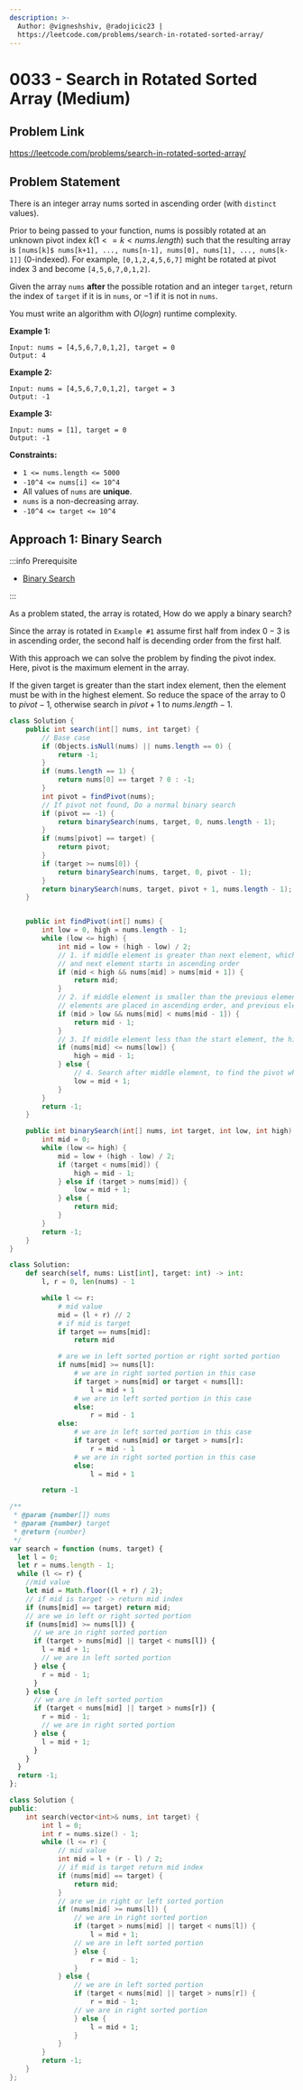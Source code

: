 ```yaml
---
description: >-
  Author: @vigneshshiv, @radojicic23 |
  https://leetcode.com/problems/search-in-rotated-sorted-array/
---
```


# 0033 - Search in Rotated Sorted Array (Medium)

## Problem Link

https://leetcode.com/problems/search-in-rotated-sorted-array/

## Problem Statement

There is an integer array nums sorted in ascending order (with `distinct` values).

Prior to being passed to your function, nums is possibly rotated at an unknown pivot index $k (1 <= k < nums.length)$ such that the resulting array is `[nums[k]$ nums[k+1], ..., nums[n-1], nums[0], nums[1], ..., nums[k-1]]` (0-indexed). For example, `[0,1,2,4,5,6,7]` might be rotated at pivot index $3$ and become `[4,5,6,7,0,1,2]`.

Given the array `nums` **after** the possible rotation and an integer `target`, return the index of `target` if it is in `nums`, or $-1$ if it is not in `nums`.

You must write an algorithm with $O(log n)$ runtime complexity.

**Example 1:**

```
Input: nums = [4,5,6,7,0,1,2], target = 0
Output: 4
```

**Example 2:**

```
Input: nums = [4,5,6,7,0,1,2], target = 3
Output: -1
```

**Example 3:**

```
Input: nums = [1], target = 0
Output: -1
```

**Constraints:**

- `1 <= nums.length <= 5000`
- `-10^4 <= nums[i] <= 10^4`
- All values of `nums` are **unique**.
- `nums` is a non-decreasing array.
- `-10^4 <= target <= 10^4`

## Approach 1: Binary Search

:::info Prerequisite

- [Binary Search](../../tutorials/basic-topics/binary-search)

:::

As a problem stated, the array is rotated, How do we apply a binary search?

Since the array is rotated in `Example #1` assume first half from index $0-3$ is in ascending order, the second half is decending order from the first half.

With this approach we can solve the problem by finding the pivot index. Here, pivot is the maximum element in the array.

If the given target is greater than the start index element, then the element must be with in the highest element. So reduce the space of the array to $0$ to $pivot-1$, otherwise search in $pivot+1$ to $nums.length - 1$.

<Tabs>
<TabItem value="java" label="Java">
<SolutionAuthor name="@vigneshshiv"/>

```java
class Solution {
    public int search(int[] nums, int target) {
        // Base case
        if (Objects.isNull(nums) || nums.length == 0) {
            return -1;
        }
        if (nums.length == 1) {
            return nums[0] == target ? 0 : -1;
        }
        int pivot = findPivot(nums);
        // If pivot not found, Do a normal binary search
        if (pivot == -1) {
            return binarySearch(nums, target, 0, nums.length - 1);
        }
        if (nums[pivot] == target) {
            return pivot;
        }
        if (target >= nums[0]) {
            return binarySearch(nums, target, 0, pivot - 1);
        }
        return binarySearch(nums, target, pivot + 1, nums.length - 1);
    }


    public int findPivot(int[] nums) {
        int low = 0, high = nums.length - 1;
        while (low <= high) {
            int mid = low + (high - low) / 2;
            // 1. if middle element is greater than next element, which means middle element is the highest,
            // and next element starts in ascending order
            if (mid < high && nums[mid] > nums[mid + 1]) {
                return mid;
            }
            // 2. if middle element is smaller than the previous element, which means from middle element,
            // elements are placed in ascending order, and previous element is the highest
            if (mid > low && nums[mid] < nums[mid - 1]) {
                return mid - 1;
            }
            // 3. If middle element less than the start element, the highest element or arrays are the left side
            if (nums[mid] <= nums[low]) {
                high = mid - 1;
            } else {
                // 4. Search after middle element, to find the pivot which is the highest element
                low = mid + 1;
            }
        }
        return -1;
    }

    public int binarySearch(int[] nums, int target, int low, int high) {
        int mid = 0;
        while (low <= high) {
            mid = low + (high - low) / 2;
            if (target < nums[mid]) {
                high = mid - 1;
            } else if (target > nums[mid]) {
                low = mid + 1;
            } else {
                return mid;
            }
        }
        return -1;
    }
}
```

</TabItem>

<TabItem value="python" label="Python">
<SolutionAuthor name="@radojicic23"/>

```python
class Solution:
    def search(self, nums: List[int], target: int) -> int:
        l, r = 0, len(nums) - 1

        while l <= r:
            # mid value
            mid = (l + r) // 2
            # if mid is target
            if target == nums[mid]:
                return mid

            # are we in left sorted portion or right sorted portion
            if nums[mid] >= nums[l]:
                # we are in right sorted portion in this case
                if target > nums[mid] or target < nums[l]:
                    l = mid + 1
                # we are in left sorted portion in this case
                else:
                    r = mid - 1
            else:
                # we are in left sorted portion in this case
                if target < nums[mid] or target > nums[r]:
                    r = mid - 1
                # we are in right sorted portion in this case
                else:
                    l = mid + 1

        return -1
```

</TabItem>

<TabItem value="js" label="JavaScript">
<SolutionAuthor name="@radojicic23"/>

```js
/**
 * @param {number[]} nums
 * @param {number} target
 * @return {number}
 */
var search = function (nums, target) {
  let l = 0;
  let r = nums.length - 1;
  while (l <= r) {
    //mid value
    let mid = Math.floor((l + r) / 2);
    // if mid is target -> return mid index
    if (nums[mid] == target) return mid;
    // are we in left or right sorted portion
    if (nums[mid] >= nums[l]) {
      // we are in right sorted portion
      if (target > nums[mid] || target < nums[l]) {
        l = mid + 1;
        // we are in left sorted portion
      } else {
        r = mid - 1;
      }
    } else {
      // we are in left sorted portion
      if (target < nums[mid] || target > nums[r]) {
        r = mid - 1;
        // we are in right sorted portion
      } else {
        l = mid + 1;
      }
    }
  }
  return -1;
};
```

</TabItem>

<TabItem value="cpp" label="C++">
<SolutionAuthor name="@radojicic23"/>

```cpp
class Solution {
public:
    int search(vector<int>& nums, int target) {
        int l = 0;
        int r = nums.size() - 1;
        while (l <= r) {
            // mid value
            int mid = l + (r - l) / 2;
            // if mid is target return mid index
            if (nums[mid] == target) {
                return mid;
            }
            // are we in right or left sorted portion
            if (nums[mid] >= nums[l]) {
                // we are in right sorted portion
                if (target > nums[mid] || target < nums[l]) {
                    l = mid + 1;
                // we are in left sorted portion
                } else {
                    r = mid - 1;
                }
            } else {
                // we are in left sorted portion 
                if (target < nums[mid] || target > nums[r]) {
                    r = mid - 1;
                // we are in right sorted portion
                } else {
                    l = mid + 1;
                }
            }
        }
        return -1;
    }
};
```

</TabItem>
</Tabs>
